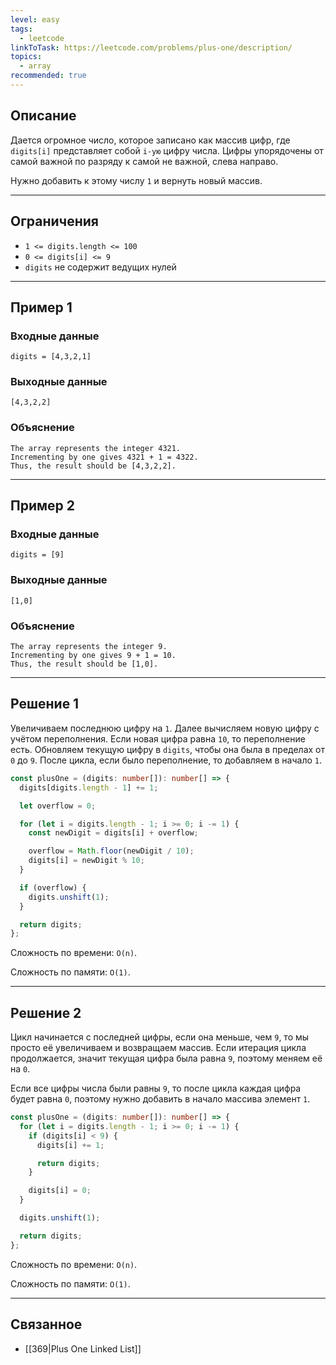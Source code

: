 ```yaml
---
level: easy
tags:
  - leetcode
linkToTask: https://leetcode.com/problems/plus-one/description/
topics:
  - array
recommended: true
---
```

## Описание

Дается огромное число, которое записано как массив цифр, где `digits[i]` представляет собой `i-ую` цифру числа. Цифры упорядочены от самой важной по разряду к самой не важной, слева направо.

Нужно добавить к этому числу `1` и вернуть новый массив.

---
## Ограничения

- `1 <= digits.length <= 100`
- `0 <= digits[i] <= 9`
- `digits` не содержит ведущих нулей

---
## Пример 1

### Входные данные

```
digits = [4,3,2,1]
```
### Выходные данные

```
[4,3,2,2]
```
### Объяснение

```
The array represents the integer 4321.
Incrementing by one gives 4321 + 1 = 4322.
Thus, the result should be [4,3,2,2].
```

---
## Пример 2

### Входные данные

```
digits = [9]
```
### Выходные данные

```
[1,0]
```
### Объяснение

```
The array represents the integer 9.
Incrementing by one gives 9 + 1 = 10.
Thus, the result should be [1,0].
```

---
## Решение 1

Увеличиваем последнюю цифру на `1`. Далее вычисляем новую цифру с учётом переполнения. Если новая цифра равна `10`, то переполнение есть. Обновляем текущую цифру в `digits`, чтобы она была в пределах от `0` до `9`. После цикла, если было переполнение, то добавляем в начало `1`.

```typescript
const plusOne = (digits: number[]): number[] => {
  digits[digits.length - 1] += 1;

  let overflow = 0;

  for (let i = digits.length - 1; i >= 0; i -= 1) {
    const newDigit = digits[i] + overflow;

    overflow = Math.floor(newDigit / 10);
    digits[i] = newDigit % 10;
  }

  if (overflow) {
    digits.unshift(1);
  }

  return digits;
};
```

Сложность по времени: `O(n)`.

Сложность по памяти: `O(1)`.

---
## Решение 2

Цикл начинается с последней цифры, если она меньше, чем `9`, то мы просто её увеличиваем и возвращаем массив. Если итерация цикла продолжается, значит текущая цифра была равна `9`, поэтому меняем её на `0`.

Если все цифры числа были равны `9`, то после цикла каждая цифра будет равна `0`, поэтому нужно добавить в начало массива элемент `1`.

```typescript
const plusOne = (digits: number[]): number[] => {
  for (let i = digits.length - 1; i >= 0; i -= 1) {
    if (digits[i] < 9) {
      digits[i] += 1;

      return digits;
    }

    digits[i] = 0;
  }

  digits.unshift(1);

  return digits;
};
```

Сложность по времени: `O(n)`.

Сложность по памяти: `O(1)`.

---
## Связанное

- [[369|Plus One Linked List]]